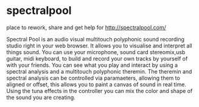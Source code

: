 # spectralpool

place to rework, share and get help for http://spectralpool.com/

Spectral Pool is an audio visual multitouch polyphonic sound recording studio right in your web browser. It allows you to visualise and interpret all things sound. You can use your microphone, sound card stereomix,usb guitar, midi keyboard, to build and record your own tracks by yourself of with your friends. You can see what you play and interact by using a spectral analysis and a multitouch polyphonic theremin. The theremin and spectral analysis can be controlled via paramaeters, allowing them to aligned or offset, this allows you to paint a canvas of sound in real time. Using the tuna effects in the controller you can mix the color and shape of the sound you are creating.

